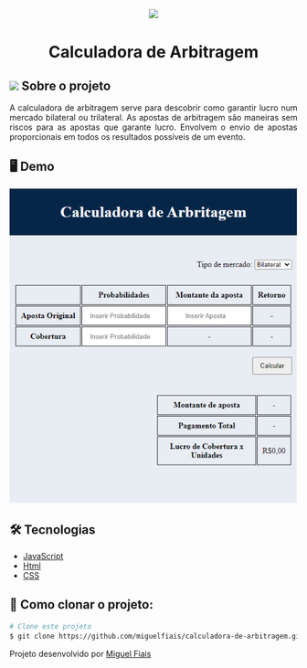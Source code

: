 <p align="center"> 
<img width= "100px" src="https://media0.giphy.com/media/WD79LkIleNYKnoli0m/giphy.gif?cid=ecf05e47fry9ssl0xzpjbtm7fi6q5c634ppcwplmf9wp201g&rid=giphy.gif&ct=s" >
</p>
<h1 align="center">Calculadora de Arbitragem</h1>

## <img src="https://media.giphy.com/media/iY8CRBdQXODJSCERIr/giphy.gif" width="25px"> Sobre o projeto 
<p align="justify"> 
A calculadora de arbitragem serve para descobrir como garantir lucro num mercado bilateral ou trilateral. As apostas de arbitragem são maneiras sem riscos para as apostas que garante lucro. Envolvem o envio de apostas proporcionais em todos os resultados possíveis de um evento.
</p>

## 🖥 Demo

<img src="https://github.com/miguelfiais/Calculadora-de-arbitragem/blob/main/templatecalc.png"/>

## 🛠️ Tecnologias ##

- [JavaScript](https://developer.mozilla.org/pt-BR/docs/Web/JavaScript) 
- [Html](https://developer.mozilla.org/pt-BR/docs/Web/HTML/Element/html/)  
- [CSS](https://developer.mozilla.org/pt-BR/docs/Web/CSS)


## :checkered_flag: Como clonar o projeto: ##

```bash
# Clone este projeto
$ git clone https://github.com/miguelfiais/calculadora-de-arbitragem.git
```

Projeto desenvolvido por <a href="https://github.com/miguelfiais"> Miguel Fiais </a> 

